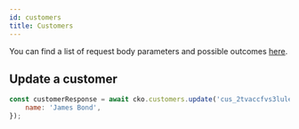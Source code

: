 ```yaml
---
id: customers
title: Customers
---
```



You can find a list of request body parameters and possible outcomes [here](https://api-reference.checkout.com/#tag/Customers).

## Update a customer

```js
const customerResponse = await cko.customers.update('cus_2tvaccfvs3lulevzg42vgyvtdq', {
    name: 'James Bond',
});
```
